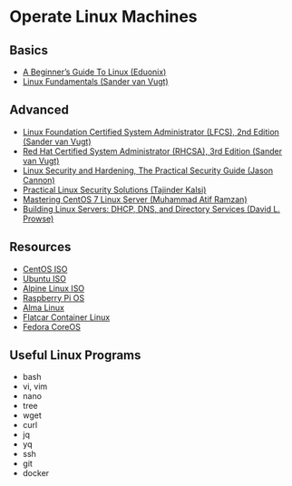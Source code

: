 # Operate Linux Machines

## Basics

* [A Beginner’s Guide To Linux (Eduonix)](https://learning.oreilly.com/videos/a-beginners-guide/9781838649302)
* [Linux Fundamentals (Sander van Vugt)](https://learning.oreilly.com/videos/linux-fundamentals/9780135560396)

## Advanced

* [Linux Foundation Certified System Administrator (LFCS), 2nd Edition (Sander van Vugt)](https://learning.oreilly.com/videos/linux-foundation-certified/9780135473382)
* [Red Hat Certified System Administrator (RHCSA), 3rd Edition (Sander van Vugt)](https://learning.oreilly.com/videos/red-hat-certified/9780135656495)
* [Linux Security and Hardening, The Practical Security Guide (Jason Cannon)](https://learning.oreilly.com/videos/linux-security-and/9781789612820/)
* [Practical Linux Security Solutions (Tajinder Kalsi)](https://learning.oreilly.com/videos/practical-linux-security/9781789619713/)
* [Mastering CentOS 7 Linux Server (Muhammad Atif Ramzan)](https://learning.oreilly.com/videos/mastering-centos-7/9781787284524)
* [Building Linux Servers: DHCP, DNS, and Directory Services (David L. Prowse)](https://learning.oreilly.com/videos/building-linux-servers/9780137368495)


## Resources

* [CentOS ISO](https://www.centos.org/download/)
* [Ubuntu ISO](https://ubuntu.com/download)
* [Alpine Linux ISO](https://alpinelinux.org/downloads/)
* [Raspberry Pi OS](https://www.raspberrypi.org/downloads/raspberry-pi-os/)
* [Alma Linux](https://almalinux.org/)
* [Flatcar Container Linux](https://kinvolk.io/flatcar-container-linux/)
* [Fedora CoreOS](https://getfedora.org/en/coreos?stream=stable)

## Useful Linux Programs

* bash
* vi, vim
* nano
* tree
* wget
* curl
* jq
* yq
* ssh
* git
* docker

